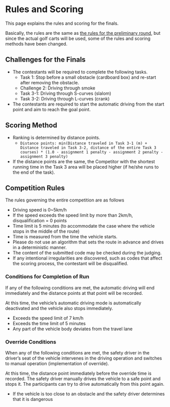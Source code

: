 # Rules and Scoring

This page explains the rules and scoring for the finals.

Basically, the rules are the same as [the rules for the preliminary round](../rule/index.html), but since the actual golf carts will be used, some of the rules and scoring methods have been changed.

## Challenges for the Finals

- The contestants will be required to complete the following tasks.
  - Task 1: Stop before a small obstacle (cardboard box) and re-start after removing the obstacle.
  - Challenge 2: Driving through smoke
  - Task 3-1: Driving through S-curves (slalom)
  - Task 3-2: Driving through L-curves (crank)
- The contestants are required to start the automatic driving from the start point and aim to reach the goal point.

## Scoring Method

- Ranking is determined by distance points.
  - `Distance points: min(Distance traveled in Task 3-1 (m) + Distance traveled in Task 3-2, distance of the entire Task 3 courses) * (1.0 - assignment 1 penalty - assignment 2 penalty - assignment 3 penalty)`
- If the distance points are the same, the Competitor with the shortest running time in the Task 3 area will be placed higher (if he/she runs to the end of the task).

## Competition Rules

The rules governing the entire competition are as follows

- Driving speed is 0~5km/h
- If the speed exceeds the speed limit by more than 2km/h, disqualification = 0 points
- Time limit is 5 minutes (to accommodate the case where the vehicle stops in the middle of the route)
- Time is measured from the time the vehicle starts.
- Please do not use an algorithm that sets the route in advance and drives in a deterministic manner.
- The content of the submitted code may be checked during the judging.
- If any intentional irregularities are discovered, such as codes that affect the scoring process, the contestant will be disqualified.

### Conditions for Completion of Run

If any of the following conditions are met, the automatic driving will end immediately and the distance points at that point will be recorded.

At this time, the vehicle’s automatic driving mode is automatically deactivated and the vehicle also stops immediately.

- Exceeds the speed limit of 7 km/h
- Exceeds the time limit of 5 minutes
- Any part of the vehicle body deviates from the travel lane

### Override Conditions

When any of the following conditions are met, the safety driver in the driver’s seat of the vehicle intervenes in the driving operation and switches to manual operation (implementation of override).

At this time, the distance point immediately before the override time is recorded. The safety driver manually drives the vehicle to a safe point and stops it. The participants can try to drive automatically from this point again.

- If the vehicle is too close to an obstacle and the safety driver determines that it is dangerous
